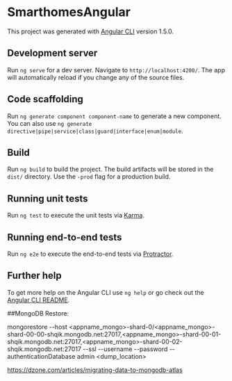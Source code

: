 # SmarthomesAngular

This project was generated with [Angular CLI](https://github.com/angular/angular-cli) version 1.5.0.

## Development server

Run `ng serve` for a dev server. Navigate to `http://localhost:4200/`. The app will automatically reload if you change any of the source files.

## Code scaffolding

Run `ng generate component component-name` to generate a new component. You can also use `ng generate directive|pipe|service|class|guard|interface|enum|module`.

## Build

Run `ng build` to build the project. The build artifacts will be stored in the `dist/` directory. Use the `-prod` flag for a production build.

## Running unit tests

Run `ng test` to execute the unit tests via [Karma](https://karma-runner.github.io).

## Running end-to-end tests

Run `ng e2e` to execute the end-to-end tests via [Protractor](http://www.protractortest.org/).

## Further help

To get more help on the Angular CLI use `ng help` or go check out the [Angular CLI README](https://github.com/angular/angular-cli/blob/master/README.md).


##MongoDB Restore:

mongorestore --host <appname_mongo>-shard-0/<appname_mongo>-shard-00-00-shqik.mongodb.net:27017,<appname_mongo>-shard-00-01-shqik.mongodb.net:27017,<appname_mongo>-shard-00-02-shqik.mongodb.net:27017 --ssl --username <username> --password <password> --authenticationDatabase admin <dump_location>

https://dzone.com/articles/migrating-data-to-mongodb-atlas